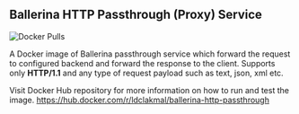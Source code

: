 ## Ballerina HTTP Passthrough (Proxy) Service

![Docker Pulls](https://img.shields.io/docker/pulls/ldclakmal/ballerina-http-passthrough)

A Docker image of Ballerina passthrough service which forward the request to configured backend and forward the response to the client. Supports only **HTTP/1.1** and any type of request payload such as text, json, xml etc.

Visit Docker Hub repository for more information on how to run and test the image.
https://hub.docker.com/r/ldclakmal/ballerina-http-passthrough
